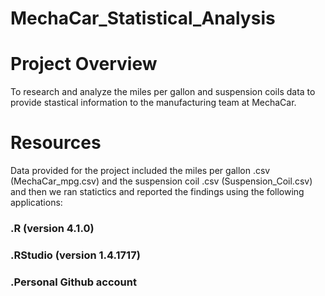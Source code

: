 # MechaCar_Statistical_Analysis
# Project Overview
To research and analyze the miles per gallon and suspension coils data to provide stastical information to the manufacturing team at MechaCar.
# Resources
Data provided for the project included the miles per gallon .csv (MechaCar_mpg.csv) and the suspension coil .csv (Suspension_Coil.csv) and then we ran statictics and reported the findings using the following applications:

### .R (version 4.1.0)
### .RStudio (version 1.4.1717)
### .Personal Github account
